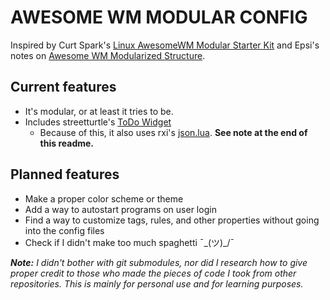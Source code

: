 # AWESOME WM MODULAR CONFIG
Inspired by Curt Spark's [Linux AwesomeWM Modular Starter Kit](https://gitlab.com/bloxiebird/linux-awesomewm-modular-starter-kit) and Epsi's notes on [Awesome WM Modularized Structure](http://epsi-rns.github.io/desktop/2019/06/15/awesome-overview.html).

## Current features
* It's modular, or at least it tries to be.
* Includes streetturtle's [ToDo Widget](https://github.com/streetturtle/awesome-wm-widgets/tree/master/todo-widget)
	* Because of this, it also uses rxi's [json.lua](https://github.com/rxi/json.lua). **See note at the end of this readme.**

## Planned features
* Make a proper color scheme or theme
* Add a way to autostart programs on user login
* Find a way to customize tags, rules, and other properties without going into the config files
* Check if I didn't make too much spaghetti ¯\_(ツ)_/¯ 

_**Note:** I didn't bother with git submodules, nor did I research how to give proper credit to those who made the pieces of code I  took from other repositories. This is mainly for personal use and for learning purposes._
